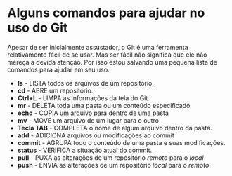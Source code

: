 # Alguns comandos para ajudar no uso do Git

Apesar de ser inicialmente assustador, o Git é uma ferramenta relativamente fácil de se usar. Mas ser fácil não significa que ele não mereça a devida atenção. Por isso estou salvando uma pequena lista de comandos para ajudar em seu uso.

- **ls** - LISTA todos os arquivos de um repositório.
- **cd** - ABRE um repositório.
- **Ctrl+L** - LIMPA as informações da tela do Git.
- **mr** - DELETA toda uma pasta ou um conteúdo especificado
- **echo** - COPIA um arquivo para dentro de uma pasta
- **mv** - MOVE um arquivo de um lugar para o outro
- **Tecla TAB** - COMPLETA o nome de algum arquivo dentro da pasta.
- **add** - ADICIONA arquivos ou modificações ao commit
- **commit** - AGRUPA todo o conteúdo de uma pasta e suas modificações.
- **status** - VERIFICA a situação atual do commit.
- **pull** - PUXA as alterações de um repositório _remoto_ para o _local_
- **push** - ENVIA as alterações de um repositório _local_ para o _remoto_.